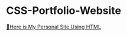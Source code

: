 # CSS-Portfolio-Website
 [📍Here is My Personal Site Using HTML](https://himanshufarkya.github.io/My-Personal-Webisite/) <br />
